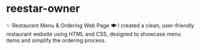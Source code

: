 # reestar-owner
✨ Restaurant Menu &amp; Ordering Web Page 🍽️ I created a clean, user-friendly restaurant website using HTML and CSS, designed to showcase menu items and simplify the ordering process.
